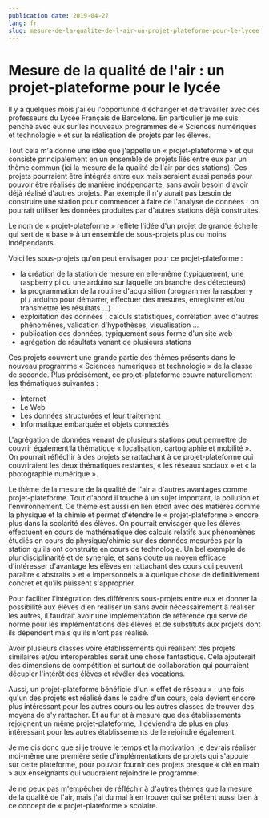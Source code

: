 ```yaml
---
publication date: 2019-04-27
lang: fr
slug: mesure-de-la-qualite-de-l-air-un-projet-plateforme-pour-le-lycee
---
```


# Mesure de la qualité de l'air : un projet-plateforme pour le lycée

Il y a quelques mois j'ai eu l'opportunité d'échanger et de travailler avec des professeurs du Lycée Français de Barcelone. En particulier je me suis penché avec eux sur les nouveaux programmes de « Sciences numériques et technologie » et sur la réalisation de projets par les élèves.

Tout cela m'a donné une idée que j'appelle un « projet-plateforme » et qui consiste principalement en un ensemble de projets liés entre eux par un thème commun (ici la mesure de la qualité de l'air par des stations). Ces projets pourraient être intégrés entre eux mais seraient aussi pensés pour pouvoir être réalisés de manière indépendante, sans avoir besoin d'avoir déjà réalisé d'autres projets. Par exemple il n'y aurait pas besoin de construire une station pour commencer à faire de l'analyse de données : on pourrait utiliser les données produites par d'autres stations déjà construites.

Le nom de « projet-plateforme » reflète l'idée d'un projet de grande échelle qui sert de « base » à un ensemble de sous-projets plus ou moins indépendants.

Voici les sous-projets qu'on peut envisager pour ce projet-plateforme :

- la création de la station de mesure en elle-même (typiquement, une raspberry pi ou une arduino sur laquelle on branche des détecteurs)
- la programmation de la routine d'acquisition (programmer la raspberry pi / arduino pour démarrer, effectuer des mesures, enregistrer et/ou transmettre les résultats ...)
- exploitation des données : calculs statistiques, corrélation avec d'autres phénomènes, validation d'hypothèses, visualisation ...
- publication des données, typiquement sous forme d'un site web
- agrégation de résultats venant de plusieurs stations

Ces projets couvrent une grande partie des thèmes présents dans le nouveau programme « Sciences numériques et technologie » de la classe de seconde. Plus précisément, ce projet-plateforme couvre naturellement les thématiques suivantes :

- Internet
- Le Web
- Les données structurées et leur traitement
- Informatique embarquée et objets connectés

L'agrégation de données venant de plusieurs stations peut permettre de couvrir également la thématique « localisation, cartographie et mobilité ». On pourrait réfléchir à des projets se rattachant à ce projet-plateforme qui couvriraient les deux thématiques restantes, « les réseaux sociaux » et « la photographie numérique ».

Le thème de la mesure de la qualité de l'air a d'autres avantages comme projet-plateforme. Tout d'abord il touche à un sujet important, la pollution et l'environnement. Ce thème est aussi en lien étroit avec des matières comme la physique et la chimie et permet d'étendre le « projet-plateforme » encore plus dans la scolarité des élèves. On pourrait envisager que les élèves effectuent en cours de mathématique des calculs relatifs aux phénomènes étudiés en cours de physique/chimie sur des données mesurées par la station qu'ils ont construite en cours de technologie. Un bel exemple de pluridisciplinarité et de synergie, et sans doute un moyen efficace d'intéresser d'avantage les élèves en rattachant des cours qui peuvent paraître « abstraits » et « impersonnels » à quelque chose de définitivement concret et qu'ils puissent s'approprier.

Pour faciliter l'intégration des différents sous-projets entre eux et donner la possibilité aux élèves d'en réaliser un sans avoir nécessairement à réaliser les autres, il faudrait avoir une implémentation de référence qui serve de norme pour les implémentations des élèves et de substituts aux projets dont ils dépendent mais qu'ils n'ont pas réalisé.

Avoir plusieurs classes voire établissements qui réalisent des projets similaires et/ou interopérables serait une chose fantastique. Cela ajouterait des dimensions de compétition et surtout de collaboration qui pourraient décupler l'intérêt des élèves et révéler des vocations.

Aussi, un projet-plateforme bénéficie d'un « effet de réseau » : une fois qu'un des projets est réalisé dans le cadre d'un cours, cela devient encore plus intéressant pour les autres cours ou les autres classes de trouver des moyens de s'y rattacher. Et au fur et à mesure que des établissements rejoignent un même projet-plateforme, il deviendra de plus en plus intéressant pour les autres établissements de le rejoindre également.

Je me dis donc que si je trouve le temps et la motivation, je devrais réaliser moi-même une première série d'implémentations de projets qui s'appuie sur cette plateforme, pour pouvoir fournir des projets presque « clé en main » aux enseignants qui voudraient rejoindre le programme.

Je ne peux pas m'empêcher de réfléchir à d'autres thèmes que la mesure de la qualité de l'air, mais j'ai du mal à en trouver qui se prêtent aussi bien à ce concept de « projet-plateforme » scolaire.
